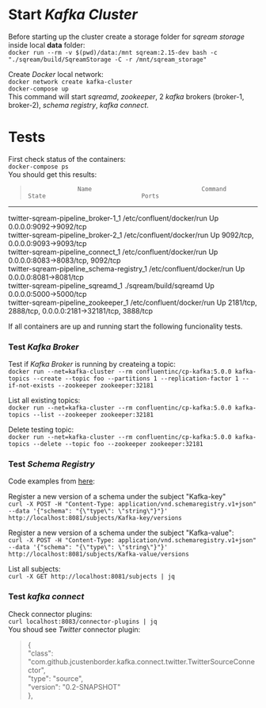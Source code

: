 # Start _Kafka Cluster_
Before starting up the cluster create a storage folder for _sqream storage_ inside local **data** folder:  
`docker run --rm -v $(pwd)/data:/mnt sqream:2.15-dev bash -c "./sqream/build/SqreamStorage -C -r /mnt/sqream_storage"`  

Create _Docker_ local network:   
`docker network create kafka-cluster`  
`docker-compose up`  
This command will start _sqreamd_, _zookeeper_, 2 _kafka_ brokers (broker-1, broker-2), _schema registry_, _kafka connect_.  

# Tests
First check status of the containers:  
`docker-compose ps`  
You should get this results:  
>                   Name                               Command            State                           Ports                        
-------------------------------------------------------------------------------------------------------------------------------------  
twitter-sqream-pipeline_broker-1_1          /etc/confluent/docker/run   Up      0.0.0.0:9092->9092/tcp  
twitter-sqream-pipeline_broker-2_1          /etc/confluent/docker/run   Up      9092/tcp, 0.0.0.0:9093->9093/tcp  
twitter-sqream-pipeline_connect_1           /etc/confluent/docker/run   Up      0.0.0.0:8083->8083/tcp, 9092/tcp  
twitter-sqream-pipeline_schema-registry_1   /etc/confluent/docker/run   Up      0.0.0.0:8081->8081/tcp                     
twitter-sqream-pipeline_sqreamd_1           ./sqream/build/sqreamd      Up      0.0.0.0:5000->5000/tcp                               
twitter-sqream-pipeline_zookeeper_1         /etc/confluent/docker/run   Up      2181/tcp, 2888/tcp, 0.0.0.0:2181->32181/tcp, 3888/tcp  

If all containers  are up and running start the following funcionality tests.  

### Test _Kafka Broker_
Test if _Kafka Broker_ is running by createing a topic:  
`docker run --net=kafka-cluster --rm confluentinc/cp-kafka:5.0.0 kafka-topics --create --topic foo --partitions 1 --replication-factor 1 --if-not-exists --zookeeper zookeeper:32181`

List all existing topics:  
`docker run --net=kafka-cluster --rm confluentinc/cp-kafka:5.0.0 kafka-topics --list --zookeeper zookeeper:32181`  

Delete testing topic:  
`docker run --net=kafka-cluster --rm confluentinc/cp-kafka:5.0.0 kafka-topics --delete --topic foo --zookeeper zookeeper:32181`  


### Test _Schema Registry_
Code examples from [here](https://github.com/confluentinc/schema-registry#quickstart):  

Register a new version of a schema under the subject "Kafka-key"  
`curl -X POST -H "Content-Type: application/vnd.schemaregistry.v1+json" --data '{"schema": "{\"type\": \"string\"}"}' http://localhost:8081/subjects/Kafka-key/versions`  

Register a new version of a schema under the subject "Kafka-value":  
`curl -X POST -H "Content-Type: application/vnd.schemaregistry.v1+json" --data '{"schema": "{\"type\": \"string\"}"}' http://localhost:8081/subjects/Kafka-value/versions`  
     
List all subjects:  
`curl -X GET http://localhost:8081/subjects | jq`  


### Test _kafka connect_
Check connector plugins:  
`curl localhost:8083/connector-plugins | jq`  
You shoud see _Twitter_ connector plugin:  
> {  
    "class": "com.github.jcustenborder.kafka.connect.twitter.TwitterSourceConnector",  
    "type": "source",  
    "version": "0.2-SNAPSHOT"  
  },  
  
